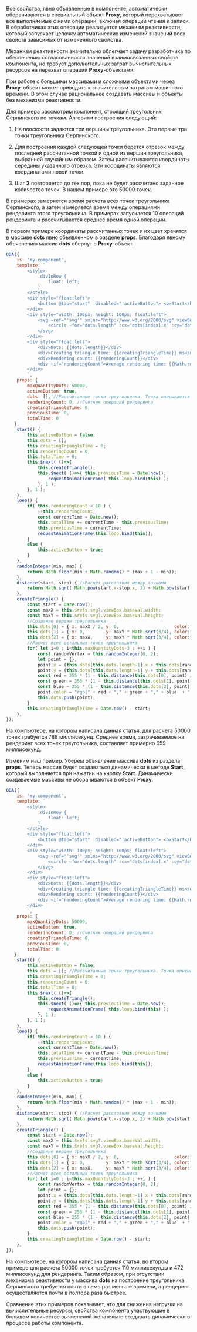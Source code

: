 ﻿Все свойства, явно объявленные в компоненте, автоматически оборачиваются в специальный объект **Proxy**, который перехватывает все выполняемые с ними операции, включая операции чтения и записи. В обработчиках этих операции реализуется механизм реактивности, который запускает цепочку автоматических изменений значений всех свойств зависимых от измененного свойства.

Механизм реактивности значительно облегчает задачу разработчика по обеспечению согласованности значений взаимосвязанных свойств компонента, но требует дополнительных затрат вычислительных ресурсов на перехват операций **Proxy**-объектами.

При работе с большими массивами и сложными объектами через **Proxy**-объект может приводить к значительным затратам машинного времени. В этом случае рациональнее создавать массивы и объекты без механизма реактивности.

Для примера рассмотрим компонент, строящий треугольник Серпинского по точкам. Алгоритм построения следующий:

1. На плоскости задаются три вершины треугольника. Это первые три точки треугольника Серпинского.

2. Для построения каждой следующей точки берется отрезок между последней рассчитанной точкой и одной из вершин треугольника, выбранной случайным образом. Затем рассчитываются координаты середины указанного отрезка. Эти координаты являются координатами новой точки.

3. Шаг **2** повторяется до тех пор, пока не будет рассчитано заданное количество точек. В нашем примере это 50000 точек.

В примерах замеряется время расчета всех точек треугольника Серпинского, а затем измеряется время между операциями рендеринга этого треугольника. В примерах запускается 10 операций рендеринга и рассчитывается среднее время одной операции.

В первом примере координаты рассчитанных точек и их цвет хранятся в массиве **dots** явно объявленном в разделе **props**. Благодаря явному объявлению массив **dots** обернут в **Proxy**-объект.

```javascript run_edit_[my-component.js]_eh=250_h=110
ODA({
    is: 'my-component',
    template: `
        <style>
            .divInRow {
                float: left;
            }
        </style>
        <div style="float:left">
            <button @tap="start" :disabled="!activeButton"> <b>Start</b> </button>
        </div>
        <div style="width: 100px; height: 100px; float:left">
            <svg ~ref="'svg'" xmlns="http://www.w3.org/2000/svg" viewBox="0 0 1000 1000" style="background: #ccc;">
                <circle ~for="dots.length" :cx="dots[index].x" :cy="dots[index].y" :r="1" :style="'fill:'+dots[index].color"></circle>
            </svg>
        </div>
        <div style="float:left">
            <div>Dots: {{dots.length}}</div>
            <div>Creating triangle time: {{creatingTriangleTime}} ms</div>
            <div>Rendering count: {{renderingCount}}</div>
            <div ~if="renderingCount">Average rendering time: {{Math.round(totalTime / renderingCount)}} ms</div>
        </div>
        `,
    props: { 
        maxQuantityDots: 50000,
        activeButton: true,
        dots: [], //Рассчитанные точки треугольника. Точка описывается координатами "x", "y" и цветом "color".
        renderingCount: 0, //Счетчик операций рендеринга
        creatingTriangleTime: 0,
        previousTime: 0,
        totalTime: 0
   },
    start() {
        this.activeButton = false;
        this.dots = [];
        this.creatingTriangleTime = 0;
        this.renderingCount = 0;
        this.totalTime = 0;
        this.$next( ()=>{
            this.createTriangle();
            this.$next( ()=>{ this.previousTime = Date.now(); 
                requestAnimationFrame( this.loop.bind(this) ); 
            }, 1 );
        }, 1 );
    },
    loop() {
        if( this.renderingCount < 10 ) {
            ++this.renderingCount;
            const currentTime = Date.now();
            this.totalTime += currentTime - this.previousTime;
            this.previousTime = currentTime;
            requestAnimationFrame(this.loop.bind(this));
        }
        else {
            this.activeButton = true;
        }
    },
    randomInteger(min, max) {
        return Math.floor(min + Math.random() * (max + 1 - min));
    },
    distance(start, stop) { //Расчет расстояния между точками
        return Math.sqrt( Math.pow(start.x-stop.x, 2) + Math.pow(start.y-stop.y, 2) );
    },
    createTriangle() { 
        const start = Date.now();
        const maxX = this.$refs.svg?.viewBox.baseVal.width;
        const maxY = this.$refs.svg?.viewBox.baseVal.height;
        //Создание вершин треугольника
        this.dots[0] = { x: maxX / 2, y: 0,                     color:"rgb(255,0,0)" };
        this.dots[1] = { x: 0,        y: maxY * Math.sqrt(3/4), color:"rgb(0,255,0)" };
        this.dots[2] = { x: maxX,     y: maxY * Math.sqrt(3/4), color:"rgb(0,0,255)" };
        //Расчет всех остальных точек треугольника
        for( let i=0 ; i<this.maxQuantityDots-3 ; ++i ) {
            const randomVertex = this.randomInteger(0, 2);
            let point = {};
            point.x = (this.dots[this.dots.length-1].x + this.dots[randomVertex].x) / 2.0;
            point.y = (this.dots[this.dots.length-1].y + this.dots[randomVertex].y) / 2.0;
            const red = 255 * (1 - this.distance(this.dots[0], point) / maxX);
            const green = 255 * (1 - this.distance(this.dots[1], point) / maxX);
            const blue = 255 * (1 - this.distance(this.dots[2], point) / maxX);        
            point.color = "rgb(" + red + "," + green + "," + blue  + ")";
            this.dots.push(point);
        }
        this.creatingTriangleTime = Date.now() - start;
    },
});
```

На компьютере, на котором написана данная статья, для расчета 50000 точек требуется 788 миллисекунд. Среднее время, затрачиваемое на рендеринг всех точек треугольника, составляет примерно 659 миллисекунд.

Изменим наш пример. Уберем объявление массива **dots** из раздела **props**. Теперь массив будет создаваться динамически в методе **Start**, который выполняется при нажатии на кнопку **Start**. Динамически создаваемые массивы не оборачиваются в объект **Proxy**.

```javascript run_edit_[my-component.js]_eh=250_h=110
ODA({
    is: 'my-component',
    template: `
        <style>
            .divInRow {
                float: left;
            }
        </style>
        <div style="float:left">
            <button @tap="start" :disabled="!activeButton"> <b>Start</b> </button>
        </div>
        <div style="width: 100px; height: 100px; float:left">
            <svg ~ref="'svg'" xmlns="http://www.w3.org/2000/svg" viewBox="0 0 1000 1000" style="background: #ccc;">
                <circle ~for="dots.length" :cx="dots[index].x" :cy="dots[index].y" :r="1" :style="'fill:'+dots[index].color"></circle>
            </svg>
        </div>
        <div style="float:left">
            <div>Dots: {{dots.length}}</div>
            <div>Creating triangle time: {{creatingTriangleTime}} ms</div>
            <div>Rendering count: {{renderingCount}}</div>
            <div ~if="renderingCount">Average rendering time: {{Math.round(totalTime / renderingCount)}} ms</div>
        </div>
        `,
    props: { 
        maxQuantityDots: 50000,
        activeButton: true,
        renderingCount: 0, //Счетчик операций рендеринга
        creatingTriangleTime: 0,
        previousTime: 0,
        totalTime: 0
   },
    start() {
        this.activeButton = false;
        this.dots = []; //Рассчитанные точки треугольника. Точка описывается координатами "x", "y" и цветом "color".
        this.creatingTriangleTime = 0;
        this.renderingCount = 0;
        this.totalTime = 0;
        this.$next( ()=>{
            this.createTriangle();
            this.$next( ()=>{ this.previousTime = Date.now(); 
                requestAnimationFrame( this.loop.bind(this) ); 
            }, 1 );
        }, 1 );
    },
    loop() {
        if( this.renderingCount < 10 ) {
            ++this.renderingCount;
            const currentTime = Date.now();
            this.totalTime += currentTime - this.previousTime;
            this.previousTime = currentTime;
            requestAnimationFrame(this.loop.bind(this));
        }
        else {
            this.activeButton = true;
        }
    },
    randomInteger(min, max) {
        return Math.floor(min + Math.random() * (max + 1 - min));
    },
    distance(start, stop) { //Расчет расстояния между точками
        return Math.sqrt( Math.pow(start.x-stop.x, 2) + Math.pow(start.y-stop.y, 2) );
    },
    createTriangle() { 
        const start = Date.now();
        const maxX = this.$refs.svg?.viewBox.baseVal.width;
        const maxY = this.$refs.svg?.viewBox.baseVal.height;
        //Создание вершин треугольника
        this.dots[0] = { x: maxX / 2, y: 0,                     color:"rgb(255,0,0)" };
        this.dots[1] = { x: 0,        y: maxY * Math.sqrt(3/4), color:"rgb(0,255,0)" };
        this.dots[2] = { x: maxX,     y: maxY * Math.sqrt(3/4), color:"rgb(0,0,255)" };
        //Расчет всех остальных точек треугольника
        for( let i=0 ; i<this.maxQuantityDots-3 ; ++i ) {
            const randomVertex = this.randomInteger(0, 2);
            let point = {};
            point.x = (this.dots[this.dots.length-1].x + this.dots[randomVertex].x) / 2.0;
            point.y = (this.dots[this.dots.length-1].y + this.dots[randomVertex].y) / 2.0;
            const red = 255 * (1 - this.distance(this.dots[0], point) / maxX);
            const green = 255 * (1 - this.distance(this.dots[1], point) / maxX);
            const blue = 255 * (1 - this.distance(this.dots[2], point) / maxX);        
            point.color = "rgb(" + red + "," + green + "," + blue  + ")";
            this.dots.push(point);
        }
        this.creatingTriangleTime = Date.now() - start;
    },
});
```

На компьютере, на котором написана данная статья, во втором примере для расчета 50000 точек требуется 110 миллисекунды и 472 миллисекунд для рендеринга. Таким образом, при отсутствии механизма реактивности у массива **dots** на построение треугольника Серпинского требуется почти в семь раз меньше времени, а рендеринг осуществляется почти в полтора раза быстрее.

Сравнение этих примеров показывает, что для снижения нагрузки на вычислительные ресурсы, свойства компонента участвующие в большом количестве вычислений желательно создавать динамически в процессе работы компонента.

